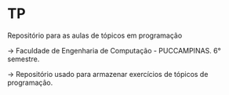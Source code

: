 # TP
Repositório para as aulas de tópicos em programação

-> Faculdade de Engenharia de Computação - PUCCAMPINAS. 6° semestre.

-> Repositório usado para armazenar exercícios de tópicos de programação.
